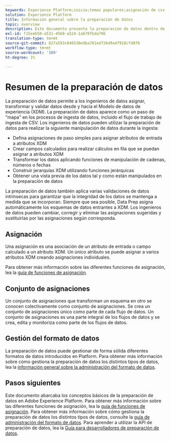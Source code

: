 ```yaml
---
keywords: Experience Platform;inicio;temas populares;asignación de csv;asignación de archivo csv;asignación de archivo csv a xdm;asignación de csv a xdm;guía de ui;asignador;asignación;preparación de datos;preparación de datos;preparación de datos;
solution: Experience Platform
title: Información general sobre la preparación de datos
topic: overview
description: Este documento presenta la preparación de datos dentro de Adobe Experience Platform.
exl-id: f15eeb50-a531-4560-a524-1a670fbda706
translation-type: tm+mt
source-git-commit: 827a593c046530edba701edf26d9a47918cfd8f8
workflow-type: tm+mt
source-wordcount: '389'
ht-degree: 1%

---
```



# Resumen de la preparación de datos

La preparación de datos permite a los ingenieros de datos asignar, transformar y validar datos desde y hacia el Modelo de datos de experiencia (XDM). La preparación de datos aparece como un paso de &quot;mapa&quot; en los procesos de ingesta de datos, incluido el flujo de trabajo de ingesta de CSV. Los ingenieros de datos pueden utilizar la preparación de datos para realizar la siguiente manipulación de datos durante la ingesta:

- Defina asignaciones de paso simples para asignar atributos de entrada a atributos XDM
- Crear campos calculados para realizar cálculos en fila que se puedan asignar a atributos XDM
- Transformar los datos aplicando funciones de manipulación de cadenas, números o fechas
- Construir jerarquías XDM utilizando funciones jerárquicas
- Obtener una vista previa de los datos tal y como están manipulados en la preparación de datos

La preparación de datos también aplica varias validaciones de datos intrínsecas para garantizar que la integridad de los datos se mantenga a medida que se incorporan. Siempre que sea posible, Data Prep asigna automáticamente los esquemas de datos entrantes a XDM. Los ingenieros de datos pueden cambiar, corregir y eliminar las asignaciones sugeridas y sustituirlas por las asignaciones según corresponda.

## Asignación

Una asignación es una asociación de un atributo de entrada o campo calculado a un atributo XDM. Un único atributo se puede asignar a varios atributos XDM creando asignaciones individuales.

Para obtener más información sobre las diferentes funciones de asignación, lea la [guía de funciones de asignación](./functions.md).

## Conjunto de asignaciones

Un conjunto de asignaciones que transforman un esquema en otro se conocen colectivamente como conjunto de asignaciones. Se crea un conjunto de asignaciones único como parte de cada flujo de datos. Un conjunto de asignaciones es una parte integral de los flujos de datos y se crea, edita y monitoriza como parte de los flujos de datos.

## Gestión del formato de datos

La preparación de datos puede gestionar de forma sólida diferentes formatos de datos introducidos en Platform. Para obtener más información sobre cómo gestiona la preparación de datos los distintos tipos de datos, lea la [información general sobre la administración del formato de datos](./data-handling.md).

## Pasos siguientes

Este documento abarcaba los conceptos básicos de la preparación de datos en Adobe Experience Platform. Para obtener más información sobre las diferentes funciones de asignación, lea la [guía de funciones de asignación](./functions.md). Para obtener más información sobre cómo gestiona la preparación de datos los distintos tipos de datos, consulte la [guía de administración del formato de datos](./data-handling.md#dates). Para aprender a utilizar la API de preparación de datos, lea la [Guía para desarrolladores de preparación de datos](api/overview.md).
